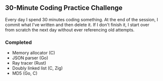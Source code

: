 ## 30-Minute Coding Practice Challenge
Every day I spend 30 minutes coding something. At the end of the session,
I commit what I've written and then delete it. If I don't finish it,
I start over from scratch the next day without ever referencing old attempts.

### Completed
- Memory allocator (C)
- JSON parser (Go)
- Ray tracer (Rust)
- Doubly linked list (C, Zig)
- MD5 (Go, C)
